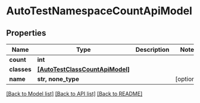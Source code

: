 # AutoTestNamespaceCountApiModel


## Properties
Name | Type | Description | Notes
------------ | ------------- | ------------- | -------------
**count** | **int** |  | 
**classes** | [**[AutoTestClassCountApiModel]**](AutoTestClassCountApiModel.md) |  | 
**name** | **str, none_type** |  | [optional] 

[[Back to Model list]](../README.md#documentation-for-models) [[Back to API list]](../README.md#documentation-for-api-endpoints) [[Back to README]](../README.md)


